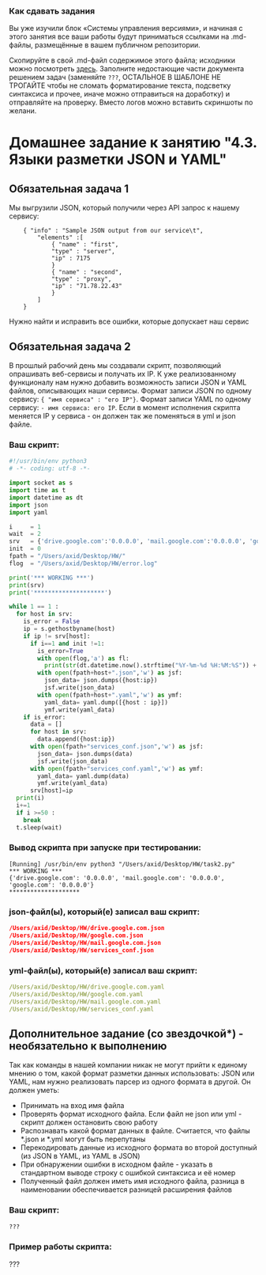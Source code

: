 ### Как сдавать задания

Вы уже изучили блок «Системы управления версиями», и начиная с этого занятия все ваши работы будут приниматься ссылками на .md-файлы, размещённые в вашем публичном репозитории.

Скопируйте в свой .md-файл содержимое этого файла; исходники можно посмотреть [здесь](https://raw.githubusercontent.com/netology-code/sysadm-homeworks/devsys10/04-script-03-yaml/README.md). Заполните недостающие части документа решением задач (заменяйте `???`, ОСТАЛЬНОЕ В ШАБЛОНЕ НЕ ТРОГАЙТЕ чтобы не сломать форматирование текста, подсветку синтаксиса и прочее, иначе можно отправиться на доработку) и отправляйте на проверку. Вместо логов можно вставить скриншоты по желани.

# Домашнее задание к занятию "4.3. Языки разметки JSON и YAML"


## Обязательная задача 1
Мы выгрузили JSON, который получили через API запрос к нашему сервису:
```
    { "info" : "Sample JSON output from our service\t",
        "elements" :[
            { "name" : "first",
            "type" : "server",
            "ip" : 7175 
            }
            { "name" : "second",
            "type" : "proxy",
            "ip" : "71.78.22.43"
            }
        ]
    }
```
  Нужно найти и исправить все ошибки, которые допускает наш сервис

## Обязательная задача 2
В прошлый рабочий день мы создавали скрипт, позволяющий опрашивать веб-сервисы и получать их IP. К уже реализованному функционалу нам нужно добавить возможность записи JSON и YAML файлов, описывающих наши сервисы. Формат записи JSON по одному сервису: `{ "имя сервиса" : "его IP"}`. Формат записи YAML по одному сервису: `- имя сервиса: его IP`. Если в момент исполнения скрипта меняется IP у сервиса - он должен так же поменяться в yml и json файле.

### Ваш скрипт:
```python
#!/usr/bin/env python3
# -*- coding: utf-8 -*-

import socket as s
import time as t
import datetime as dt
import json
import yaml

i     = 1
wait  = 2
srv   = {'drive.google.com':'0.0.0.0', 'mail.google.com':'0.0.0.0', 'google.com':'0.0.0.0'}
init  = 0
fpath = "/Users/axid/Desktop/HW/"
flog  = "/Users/axid/Desktop/HW/error.log"

print('*** WORKING ***')
print(srv)
print('********************')

while 1 == 1 :
  for host in srv:
    is_error = False 
    ip = s.gethostbyname(host)
    if ip != srv[host]:
      if i==1 and init !=1:
        is_error=True
        with open(flog,'a') as fl:
          print(str(dt.datetime.now().strftime("%Y-%m-%d %H:%M:%S")) +' [ERROR] ' + str(host) +' IP mistmatch: '+srv[host]+' '+ip,file=fl)
        with open(fpath+host+".json",'w') as jsf:
          json_data= json.dumps({host:ip})
          jsf.write(json_data) 
        with open(fpath+host+".yaml",'w') as ymf:
          yaml_data= yaml.dump([{host : ip}])
          ymf.write(yaml_data)   
    if is_error:
      data = []  
      for host in srv:  
        data.append({host:ip})
      with open(fpath+"services_conf.json",'w') as jsf:
        json_data= json.dumps(data)
        jsf.write(json_data)
      with open(fpath+"services_conf.yaml",'w') as ymf:
        yaml_data= yaml.dump(data)
        ymf.write(yaml_data)
      srv[host]=ip
  print(i)
  i+=1 
  if i >=50 :
    break
  t.sleep(wait)
```

### Вывод скрипта при запуске при тестировании:
```
[Running] /usr/bin/env python3 "/Users/axid/Desktop/HW/task2.py"
*** WORKING ***
{'drive.google.com': '0.0.0.0', 'mail.google.com': '0.0.0.0', 'google.com': '0.0.0.0'}
********************
```

### json-файл(ы), который(е) записал ваш скрипт:
```json
/Users/axid/Desktop/HW/drive.google.com.json
/Users/axid/Desktop/HW/google.com.json
/Users/axid/Desktop/HW/mail.google.com.json
/Users/axid/Desktop/HW/services_conf.json
```

### yml-файл(ы), который(е) записал ваш скрипт:
```yaml
/Users/axid/Desktop/HW/drive.google.com.yaml
/Users/axid/Desktop/HW/google.com.yaml
/Users/axid/Desktop/HW/mail.google.com.yaml
/Users/axid/Desktop/HW/services_conf.yaml

```

## Дополнительное задание (со звездочкой*) - необязательно к выполнению

Так как команды в нашей компании никак не могут прийти к единому мнению о том, какой формат разметки данных использовать: JSON или YAML, нам нужно реализовать парсер из одного формата в другой. Он должен уметь:
   * Принимать на вход имя файла
   * Проверять формат исходного файла. Если файл не json или yml - скрипт должен остановить свою работу
   * Распознавать какой формат данных в файле. Считается, что файлы *.json и *.yml могут быть перепутаны
   * Перекодировать данные из исходного формата во второй доступный (из JSON в YAML, из YAML в JSON)
   * При обнаружении ошибки в исходном файле - указать в стандартном выводе строку с ошибкой синтаксиса и её номер
   * Полученный файл должен иметь имя исходного файла, разница в наименовании обеспечивается разницей расширения файлов

### Ваш скрипт:
```python
???
```

### Пример работы скрипта:
???